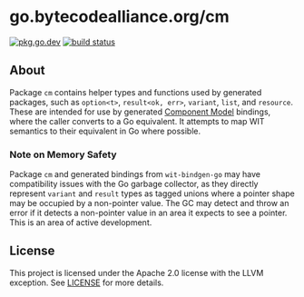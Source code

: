 # go.bytecodealliance.org/cm

[![pkg.go.dev](https://img.shields.io/badge/docs-pkg.go.dev-blue.svg)](https://pkg.go.dev/go.bytecodealliance.org/cm) [![build status](https://img.shields.io/github/actions/workflow/status/bytecodealliance/go-modules/test.yaml?branch=main)](https://github.com/bytecodealliance/go-modules/actions)

## About

Package `cm` contains helper types and functions used by generated packages, such as `option<t>`, `result<ok, err>`, `variant`, `list`, and `resource`. These are intended for use by generated [Component Model](https://github.com/WebAssembly/component-model/blob/main/design/mvp/Explainer.md#type-definitions) bindings, where the caller converts to a Go equivalent. It attempts to map WIT semantics to their equivalent in Go where possible.

### Note on Memory Safety

Package `cm` and generated bindings from `wit-bindgen-go` may have compatibility issues with the Go garbage collector, as they directly represent `variant` and `result` types as tagged unions where a pointer shape may be occupied by a non-pointer value. The GC may detect and throw an error if it detects a non-pointer value in an area it expects to see a pointer. This is an area of active development.

## License

This project is licensed under the Apache 2.0 license with the LLVM exception. See [LICENSE](../LICENSE) for more details.
